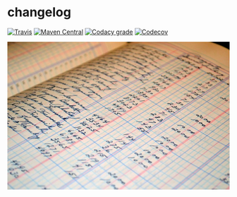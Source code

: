 changelog
===

[![Travis](https://img.shields.io/travis/io7m/changelog.svg?style=flat-square)](https://travis-ci.org/io7m/changelog)
[![Maven Central](https://img.shields.io/maven-central/v/com.io7m.changelog/com.io7m.changelog.svg?style=flat-square)](http://search.maven.org/#search%7Cga%7C1%7Cg%3A%22com.io7m.changelog%22)
[![Codacy grade](https://img.shields.io/codacy/grade/8c6f31d9eb2f4541836b27ad7e95153c.svg?style=flat-square)](https://www.codacy.com/app/github_79/changelog)
[![Codecov](https://img.shields.io/codecov/c/github/io7m/changelog.svg?style=flat-square)](https://codecov.io/gh/io7m/changelog)

![changelog](./src/site/resources/changelog.jpg?raw=true)
